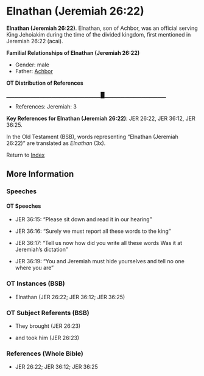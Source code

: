 # Elnathan (Jeremiah 26:22)
**Elnathan (Jeremiah 26:22)**. 
Elnathan, son of Achbor, was an official serving King Jehoiakim during the time of the divided kingdom, first mentioned in Jeremiah 26:22 (acai). 




**Familial Relationships of Elnathan (Jeremiah 26:22)**


* Gender: male
* Father: [Achbor](Achbor.2.md)


**OT Distribution of References**

▁▁▁▁▁▁▁▁▁▁▁▁▁▁▁▁▁▁▁▁▁▁▁█▁▁▁▁▁▁▁▁▁▁▁▁▁▁▁
* References: Jeremiah: 3



**Key References for Elnathan (Jeremiah 26:22)**: 
JER 26:22, JER 36:12, JER 36:25. 


In the Old Testament (BSB), words representing “Elnathan (Jeremiah 26:22)” are translated as 
*Elnathan* (3x). 




Return to [Index](00-Index.md)

## More Information

### Speeches

#### OT Speeches

* JER 36:15: “Please sit down and read it in our hearing”

* JER 36:16: “Surely we must report all these words to the king”

* JER 36:17: “Tell us now how did you write all these words Was it at Jeremiah’s dictation”

* JER 36:19: “You and Jeremiah must hide yourselves and tell no one where you are”

### OT Instances (BSB)

* Elnathan (JER 26:22; JER 36:12; JER 36:25)



### OT Subject Referents (BSB)

* They brought (JER 26:23)

* and took him (JER 26:23)



### References (Whole Bible)

* JER 26:22; JER 36:12; JER 36:25



